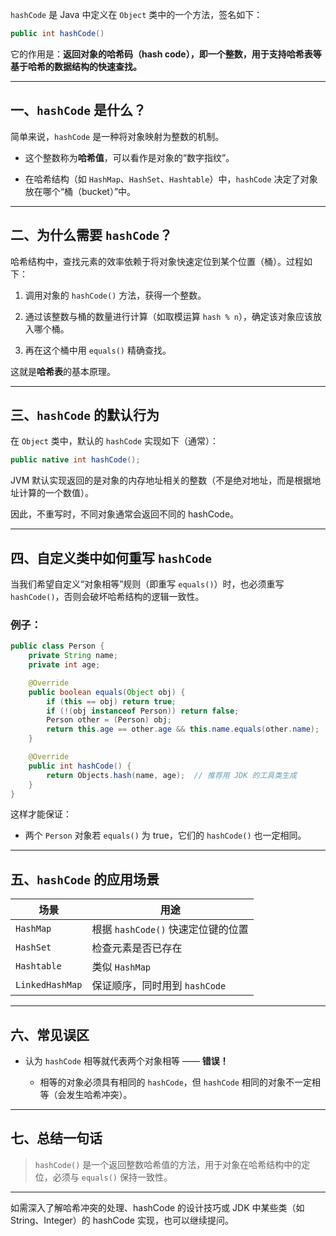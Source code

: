 `hashCode` 是 Java 中定义在 `Object` 类中的一个方法，签名如下：

```java
public int hashCode()
```

它的作用是：**返回对象的哈希码（hash code），即一个整数，用于支持哈希表等基于哈希的数据结构的快速查找。**

---

## 一、`hashCode` 是什么？

简单来说，`hashCode` 是一种将对象映射为整数的机制。

- 这个整数称为**哈希值**，可以看作是对象的“数字指纹”。
    
- 在哈希结构（如 `HashMap`、`HashSet`、`Hashtable`）中，`hashCode` 决定了对象放在哪个“桶（bucket）”中。
    

---

## 二、为什么需要 `hashCode`？

哈希结构中，查找元素的效率依赖于将对象快速定位到某个位置（桶）。过程如下：

1. 调用对象的 `hashCode()` 方法，获得一个整数。
    
2. 通过该整数与桶的数量进行计算（如取模运算 `hash % n`），确定该对象应该放入哪个桶。
    
3. 再在这个桶中用 `equals()` 精确查找。
    

这就是**哈希表**的基本原理。

---

## 三、`hashCode` 的默认行为

在 `Object` 类中，默认的 `hashCode` 实现如下（通常）：

```java
public native int hashCode();
```

JVM 默认实现返回的是对象的内存地址相关的整数（不是绝对地址，而是根据地址计算的一个数值）。

因此，不重写时，不同对象通常会返回不同的 hashCode。

---

## 四、自定义类中如何重写 `hashCode`

当我们希望自定义“对象相等”规则（即重写 `equals()`）时，也必须重写 `hashCode()`，否则会破坏哈希结构的逻辑一致性。

### 例子：

```java
public class Person {
    private String name;
    private int age;

    @Override
    public boolean equals(Object obj) {
        if (this == obj) return true;
        if (!(obj instanceof Person)) return false;
        Person other = (Person) obj;
        return this.age == other.age && this.name.equals(other.name);
    }

    @Override
    public int hashCode() {
        return Objects.hash(name, age);  // 推荐用 JDK 的工具类生成
    }
}
```

这样才能保证：

- 两个 `Person` 对象若 `equals()` 为 true，它们的 `hashCode()` 也一定相同。
    

---

## 五、`hashCode` 的应用场景

|场景|用途|
|---|---|
|`HashMap`|根据 `hashCode()` 快速定位键的位置|
|`HashSet`|检查元素是否已存在|
|`Hashtable`|类似 `HashMap`|
|`LinkedHashMap`|保证顺序，同时用到 `hashCode`|

---

## 六、常见误区

- 认为 `hashCode` 相等就代表两个对象相等 —— **错误！**
    
    - 相等的对象必须具有相同的 `hashCode`，但 `hashCode` 相同的对象不一定相等（会发生哈希冲突）。
        

---

## 七、总结一句话

> `hashCode()` 是一个返回整数哈希值的方法，用于对象在哈希结构中的定位，必须与 `equals()` 保持一致性。

---

如需深入了解哈希冲突的处理、hashCode 的设计技巧或 JDK 中某些类（如 String、Integer）的 hashCode 实现，也可以继续提问。